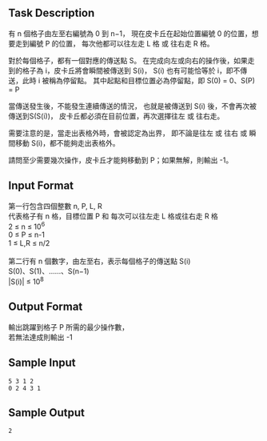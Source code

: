 ## Task Description

有 n 個格子由左至右編號為 0 到 n−1，
現在皮卡丘在起始位置編號 0 的位置，想要走到編號 P 的位置，
每次他都可以往左走 L 格 或 往右走 R 格。

對於每個格子，都有一個對應的傳送點 S。
在完成向左或向右的操作後，如果走到的格子為 i，皮卡丘將會瞬間被傳送到 S(i)，
S(i) 也有可能恰等於 i，即不傳送，此時 i 被稱為停留點。
其中起點和目標位置必為停留點，即 S(0) = 0、S(P) = P

當傳送發生後，不能發生連續傳送的情況，
也就是被傳送到 S(i) 後，不會再次被傳送到S(S(i))，
皮卡丘都必須在目前位置，再次選擇往左 或 往右走。

需要注意的是，當走出表格外時，會被認定為出界，
即不論是往左 或 往右 或 瞬間移動 S(i)，都不能夠走出表格外。

請問至少需要幾次操作，皮卡丘才能夠移動到 P；如果無解，則輸出 -1。

## Input Format

<p>第一行包含四個整數 n, P, L, R<br>代表格子有 n 格，目標位置 P 和 每次可以往左走 L 格或往右走 R 格<br>2 ≤ n ≤ 10<sup>6<br></sup>0 ≤ P ≤ n-1<br>1 ≤ L,R ≤ n/2<br><br>第二行有 n 個數字，由左至右，表示每個格子的傳送點 S(i)<br>S(0)、S(1)、……、S(n−1)<br>|S(i)| ≤&nbsp;10<sup>8</sup></p>

## Output Format

<p>輸出跳躍到格子 P 所需的最少操作數，<br>若無法達成則輸出 -1</p>

## Sample Input

    5 3 1 2
    0 2 4 3 1

## Sample Output

    2